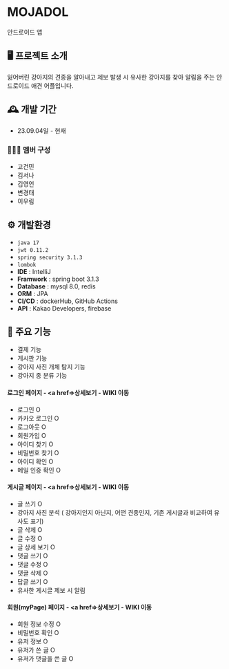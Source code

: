 # MOJADOL
안드로이드 앱
## 🖥️ 프로젝트 소개
잃어버린 강아지의 견종을 알아내고 제보 발생 시 유사한 강아지를 찾아 알림을 주는 안드로이드 애견 어플입니다.
<br>

## 🕰️ 개발 기간
* 23.09.04일 - 현재

### 🧑‍🤝‍🧑 멤버 구성
- 고건민
- 김서나
- 김영언
- 변경태
- 이우림

## ⚙️ 개발환경 
- `java 17`
- `jwt 0.11.2`
- `spring security 3.1.3`
- `lombok`
- **IDE** : IntelliJ
- **Framwork** : spring boot 3.1.3
- **Database** : mysql 8.0, redis
- **ORM** : JPA
- **CI/CD** : dockerHub, GitHub Actions
- **API** : Kakao Developers, firebase

## 📌 주요 기능
- 결제 기능
- 게시판 기능
- 강아지 사진 개체 탐지 기능
- 강아지 종 분류 기능

#### 로그인 페이지 - <a href=>상세보기 - WIKI 이동</a>
- 로그인 O
- 카카오 로그인 O
- 로그아웃 O
- 회원가입 O
- 아이디 찾기 O
- 비밀번호 찾기 O
- 아이디 확인 O
- 메일 인증 확인 O
#### 게시글 페이지 - <a href=>상세보기 - WIKI 이동</a>
- 글 쓰기 O
- 강아지 사진 분석 ( 강아지인지 아닌지, 어떤 견종인지, 기존 게시글과 비교하여 유사도 표기)
- 글 삭제 O
- 글 수정 O
- 글 상세 보기 O
- 댓글 쓰기 O
- 댓글 수정 O
- 댓글 삭제 O
- 답글 쓰기 O
- 유사한 게시글 제보 시 알림
#### 회원(myPage) 페이지 - <a href=>상세보기 - WIKI 이동</a>
- 회원 정보 수정 O
- 비밀번호 확인 O
- 유저 정보 O
- 유저가 쓴 글 O
- 유저가 댓글을 쓴 글 O

